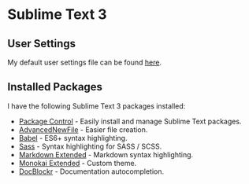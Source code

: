# Sublime Text 3

## User Settings

My default user settings file can be found [here](./Preferences.sublime-settings).

## Installed Packages

I have the following Sublime Text 3 packages installed:

* [Package Control](https://packagecontrol.io/installation) - Easily install and manage Sublime Text packages.
* [AdvancedNewFile](https://packagecontrol.io/packages/AdvancedNewFile) - Easier file creation.
* [Babel](https://packagecontrol.io/packages/Babel) - ES6+ syntax highlighting.
* [Sass](https://packagecontrol.io/packages/Sass) - Syntax highlighting for SASS / SCSS.
* [Markdown Extended](https://packagecontrol.io/packages/Markdown%20Extended) - Markdown syntax highlighting.
* [Monokai Extended](https://packagecontrol.io/packages/Monokai%20Extended) - Custom theme.
* [DocBlockr](https://packagecontrol.io/packages/DocBlockr) - Documentation autocompletion.
